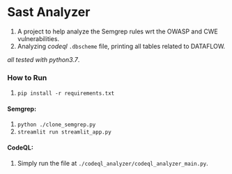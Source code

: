# Sast Analyzer

1. A project to help analyze the Semgrep rules wrt the OWASP and CWE vulnerabilities.
2. Analyzing *codeql* `.dbscheme` file, printing all tables related to DATAFLOW.

*all tested with python3.7*.

### How to Run
1. ``pip install -r requirements.txt``
   
#### Semgrep:
1. ``python ./clone_semgrep.py``
2. ``streamlit run streamlit_app.py``

#### CodeQL:
1. Simply run the file at `./codeql_analyzer/codeql_analyzer_main.py`.

